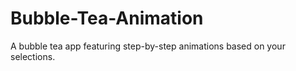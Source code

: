 # Bubble-Tea-Animation
A bubble tea app featuring step-by-step animations based on your selections.
